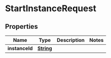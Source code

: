 

# StartInstanceRequest


## Properties

| Name | Type | Description | Notes |
|------------ | ------------- | ------------- | -------------|
|**instanceId** | [**String**](String.md) |  |  |




